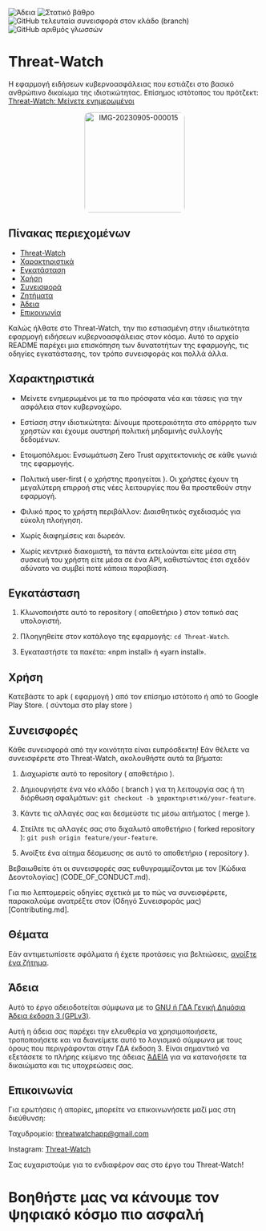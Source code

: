 <img alt="Άδεια" src="https://img.shields.io/github/license/kochas23/Threat-Watch?style=for-the-badge&label=License&&color=#333"> <img alt="Στατικό βάθρο" src="https://img.shields.io/badge/Active-brightgreen?style=for-the-badge&label=Status&labelColor=%23008080&color=%23009010">
<img alt="GitHub τελευταία συνεισφορά στον κλάδο (branch)" src="https://img.shields.io/github/last-commit/kochas23/Threat-Watch/Core?style=for-the-badge&logoColor=%23002147&label=Last%20commit&labelColor=%23008080&color=%2300FF00"> <img alt="GitHub αριθμός γλωσσών" src="https://img.shields.io/github/languages/count/kochas23/Threat-Watch?style=for-the-badge&labelColor=%230000FF">



# Threat-Watch
Η εφαρμογή ειδήσεων κυβερνoασφάλειας που εστιάζει στο βασικό ανθρώπινο δικαίωμα της ιδιοτικώτητας. Επίσημος ιστότοπος του πρότζεκτ: [Threat-Watch: Μείνετε ενημερωμένοι](https://threatwatch.unofficialcreators.com)

<p align="center">
<a href="https://ibb.co/qx6604P"><img src="https://i.ibb.co/vD99srK/IMG-20230905-000015.png" alt="IMG-20230905-000015" border="0" alt="Threat-Watch logo" width="200" height="auto" style="border-radius: 10px;"></a></p>

## Πίνακας περιεχομένων

- [Threat-Watch](#threat-watch)
- [Χαρακτηριστικά](#χαρακτηριστικά)
- [Εγκατάσταση](#εγκατάσταση)
- [Χρήση](#χρήση)
- [Συνεισφορά](#συνεισφορά)
- [Ζητήματα](#ζητήματα)
- [Άδεια](#άδεια)
- [Επικοινωνία](#επικοινωνία)


Καλώς ήλθατε στο Threat-Watch, την πιο εστιασμένη στην ιδιωτικότητα εφαρμογή ειδήσεων κυβερνοασφάλειας στον κόσμο. Αυτό το αρχείο README παρέχει μια επισκόπηση των δυνατοτήτων της εφαρμογής, τις οδηγίες εγκατάστασης, τον τρόπο συνεισφοράς και πολλά άλλα.

## Χαρακτηριστικά

- Μείνετε ενημερωμένοι με τα πιο πρόσφατα νέα και τάσεις για την ασφάλεια στον κυβερνοχώρο.

- Εστίαση στην ιδιοτικώτητα: Δίνουμε προτεραιότητα στο απόρρητο των χρηστών και έχουμε αυστηρή πολιτική μηδαμινής συλλογής δεδομένων.

- Ετοιμοπόλεμοι: Ενσωμάτωση Zero Trust αρχιτεκτονικής σε κάθε γωνιά της εφαρμογής.

- Πολιτική user-first ( ο χρήστης προηγείται ). Οι χρήστες έχουν τη μεγαλύτερη επιρροή στις νέες λειτουργίες που θα προστεθούν στην εφαρμογή.

- Φιλικό προς το χρήστη περιβάλλον: Διαισθητικός σχεδιασμός για εύκολη πλοήγηση.

- Χωρίς διαφημίσεις και δωρεάν.

- Χωρίς κεντρικό διακομιστή, τα πάντα εκτελούνται είτε μέσα στη συσκευή του χρήστη είτε μέσα σε ένα API, καθιστώντας έτσι σχεδόν αδύνατο να συμβεί ποτέ κάποια παραβίαση.

## Εγκατάσταση

1. Κλωνοποιήστε αυτό το repository ( αποθετήριο ) στον τοπικό σας υπολογιστή.

2. Πλοηγηθείτε στον κατάλογο της εφαρμογής: `cd Threat-Watch`.

3. Εγκαταστήστε τα πακέτα: «npm install» ή «yarn install».

## Χρήση

Κατεβάστε το apk ( εφαρμογή ) από τον επίσημο ιστότοπο ή από το Google Play Store. ( σύντομα στο play store )

## Συνεισφορές

Κάθε συνεισφορά από την κοινότητα είναι ευπρόσδεκτη! Εάν θέλετε να συνεισφέρετε στο Threat-Watch, ακολουθήστε αυτά τα βήματα:

1. Διαχωρίστε αυτό το repository ( αποθετήριο ).

2. Δημιουργήστε ένα νέο κλάδο ( branch ) για τη λειτουργία σας ή τη διόρθωση σφαλμάτων: `git checkout -b χαρακτηριστικό/your-feature`.

3. Κάντε τις αλλαγές σας και δεσμεύστε τις μέσω αιτήματος ( merge ).

4. Στείλτε τις αλλαγές σας στο διχαλωτό αποθετήριο ( forked repository ): `git push origin feature/your-feature`.

5. Ανοίξτε ένα αίτημα δέσμευσης σε αυτό το αποθετήριο ( repository ).

Βεβαιωθείτε ότι οι συνεισφορές σας ευθυγραμμίζονται με τον [Κώδικα Δεοντολογίας] (CODE_OF_CONDUCT.md).

Για πιο λεπτομερείς οδηγίες σχετικά με το πώς να συνεισφέρετε, παρακαλούμε ανατρέξτε στον (Οδηγό Συνεισφοράς μας) [Contributing.md].

## Θέματα

Εάν αντιμετωπίσετε σφάλματα ή έχετε προτάσεις για βελτιώσεις, [ανοίξτε ένα ζήτημα](https://github.com/kochas23/Threat-Watch/issues).

## Άδεια

Αυτό το έργο αδειοδοτείται σύμφωνα με τo [GNU ή ΓΔΑ Γενική Δημόσια Άδεια έκδοση 3 (GPLv3)](https://github.com/kochas23/Threat-Watch/blob/Core/LICENSE).

Αυτή η άδεια σας παρέχει την ελευθερία να χρησιμοποιήσετε, τροποποιήσετε και να διανείμετε αυτό το λογισμικό σύμφωνα με τους όρους που περιγράφονται στην ΓΔΑ έκδοση 3. Είναι σημαντικό να εξετάσετε το πλήρης κείμενο της άδειας [ΆΔΕΙΑ](https://github.com/kochas23/Threat-Watch/blob/Core/LICENSE) για να κατανοήσετε τα δικαιώματα και τις υποχρεώσεις σας.

## Επικοινωνία

Για ερωτήσεις ή απορίες, μπορείτε να επικοινωνήσετε μαζί μας στη διεύθυνση:

Ταχυδρομείο: threatwatchapp@gmail.com

Instagram: [Threat-Watch](https://instagram.com/_threat_watch_official_?utm_source=qr&igshid=NGExMmI2YTkyZg%3D%3D)

Σας ευχαριστούμε για το ενδιαφέρον σας στο έργο του Threat-Watch!

# Βοηθήστε μας να κάνουμε τον ψηφιακό κόσμο πιο ασφαλή
